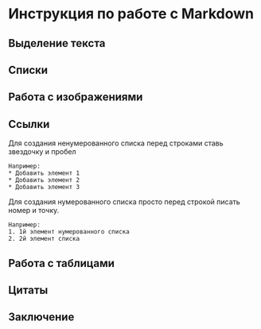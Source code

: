 # Инструкция по работе с Markdown

## Выделение текста

## Списки

## Работа с изображениями

## Ссылки

Для создания ненумерованного списка перед строками ставь звездочку и пробел
```
Например:
* Добавить элемент 1
* Добавить элемент 2
* Добавить элемент 3
```
Для создания нумерованного списка просто перед строкой писать номер и точку.
```
Например:
1. 1й элемент нумерованного списка
2. 2й элемент списка
```

## Работа с таблицами

## Цитаты

## Заключение
